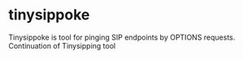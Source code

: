 # tinysippoke
Tinysippoke is tool for pinging SIP endpoints by OPTIONS requests. Continuation of Tinysipping tool
